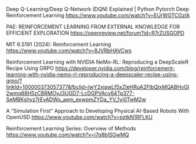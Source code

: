 Deep Q-Learning/Deep Q-Network (DQN) Explained | Python Pytorch Deep Reinforcement Learning
https://www.youtube.com/watch?v=EUrWGTCGzlA


PAE: REINFORCEMENT LEARNING FROM EXTERNAL KNOWLEDGE FOR EFFICIENT EXPLORATION
https://openreview.net/forum?id=R7rZUSGOPD

MIT 6.S191 (2024): Reinforcement Learning
https://www.youtube.com/watch?v=8JVRbHAVCws

Reinforcement Learning with NVIDIA NeMo-RL: Reproducing a DeepScaleR Recipe Using GRPO
https://developer.nvidia.com/blog/reinforcement-learning-with-nvidia-nemo-rl-reproducing-a-deepscaler-recipe-using-grpo/?linkId=100000373057377&fbclid=IwY2xjawLf5xZleHRuA2FlbQIxMQABHvGI2wmq88H5zCBRMOyJ3UGD7-LcDGPVAcv64Tp377-SeMBKshyz7rEyADWo_aem_exwpmZYDa_YV_1yj0TwM2w

A “Simulation First” Approach to Developing Physical AI-Based Robots With OpenUSD
https://www.youtube.com/watch?v=pztkN1RFLKU

Reinforcement Learning Series: Overview of Methods
https://www.youtube.com/watch?v=i7q8bISGwMQ
